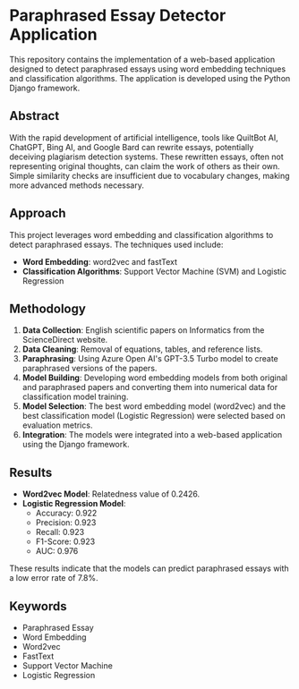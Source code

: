 # Paraphrased Essay Detector Application

This repository contains the implementation of a web-based application designed to detect paraphrased essays using word embedding techniques and classification algorithms. The application is developed using the Python Django framework.

## Abstract

With the rapid development of artificial intelligence, tools like QuiltBot AI, ChatGPT, Bing AI, and Google Bard can rewrite essays, potentially deceiving plagiarism detection systems. These rewritten essays, often not representing original thoughts, can claim the work of others as their own. Simple similarity checks are insufficient due to vocabulary changes, making more advanced methods necessary.

## Approach

This project leverages word embedding and classification algorithms to detect paraphrased essays. The techniques used include:
- **Word Embedding**: word2vec and fastText
- **Classification Algorithms**: Support Vector Machine (SVM) and Logistic Regression

## Methodology

1. **Data Collection**: English scientific papers on Informatics from the ScienceDirect website.
2. **Data Cleaning**: Removal of equations, tables, and reference lists.
3. **Paraphrasing**: Using Azure Open AI's GPT-3.5 Turbo model to create paraphrased versions of the papers.
4. **Model Building**: Developing word embedding models from both original and paraphrased papers and converting them into numerical data for classification model training.
5. **Model Selection**: The best word embedding model (word2vec) and the best classification model (Logistic Regression) were selected based on evaluation metrics.
6. **Integration**: The models were integrated into a web-based application using the Django framework.

## Results

- **Word2vec Model**: Relatedness value of 0.2426.
- **Logistic Regression Model**: 
  - Accuracy: 0.922
  - Precision: 0.923
  - Recall: 0.923
  - F1-Score: 0.923
  - AUC: 0.976

These results indicate that the models can predict paraphrased essays with a low error rate of 7.8%.

## Keywords

- Paraphrased Essay
- Word Embedding
- Word2vec
- FastText
- Support Vector Machine
- Logistic Regression
